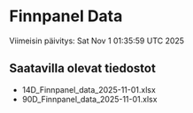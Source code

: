 # Finnpanel Data

Viimeisin päivitys: Sat Nov  1 01:35:59 UTC 2025

## Saatavilla olevat tiedostot
- 14D_Finnpanel_data_2025-11-01.xlsx
- 90D_Finnpanel_data_2025-11-01.xlsx
